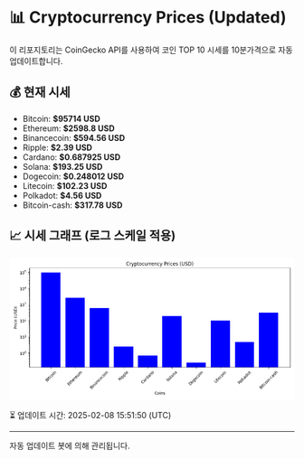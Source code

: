 
# 📊 Cryptocurrency Prices (Updated)

이 리포지토리는 CoinGecko API를 사용하여 코인 TOP 10 시세를 10분가격으로 자동 업데이트합니다.

## 💰 현재 시세
- Bitcoin: **$95714 USD**
- Ethereum: **$2598.8 USD**
- Binancecoin: **$594.56 USD**
- Ripple: **$2.39 USD**
- Cardano: **$0.687925 USD**
- Solana: **$193.25 USD**
- Dogecoin: **$0.248012 USD**
- Litecoin: **$102.23 USD**
- Polkadot: **$4.56 USD**
- Bitcoin-cash: **$317.78 USD**

## 📈 시세 그래프 (로그 스케일 적용)
![Crypto Prices](crypto_prices.png)

⏳ 업데이트 시간: 2025-02-08 15:51:50 (UTC)

---
자동 업데이트 봇에 의해 관리됩니다.
